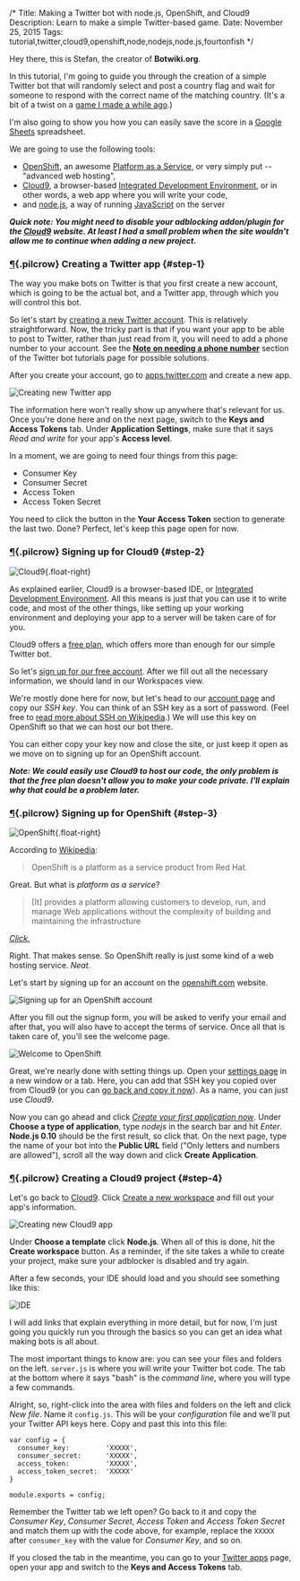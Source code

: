 /*
Title: Making a Twitter bot with node.js, OpenShift, and Cloud9
Description: Learn to make a simple Twitter-based game.
Date: November 25, 2015
Tags: tutorial,twitter,cloud9,openshift,node,nodejs,node.js,fourtonfish
*/

Hey there, this is Stefan, the creator of **Botwiki.org**.

In this tutorial, I'm going to guide you through the creation of a simple Twitter bot that will randomly select and post a country flag and wait for someone to respond with the correct name of the matching country. (It's a bit of a twist on a [game I made a while ago](http://blog.fourtonfish.com/post/75785207705/object-recognition-powered-games-demo-2).)

I'm also going to show you how you can easily save the score in a [Google Sheets](https://www.google.com/sheets/about/) spreadsheet.

We are going to use the following tools:

- [OpenShift](https://www.openshift.com/), an awesome [Platform as a Service](https://en.wikipedia.org/wiki/Platform_as_a_service), or very simply put -- "advanced web hosting",
- [Cloud9](https://c9.io/fourtonfish), a browser-based [Integrated Development Environment](https://en.wikipedia.org/wiki/Integrated_development_environment), or in other words, a web app where you will write your code,
- and [node.js](https://nodejs.org/), a way of running [JavaScript](https://en.wikipedia.org/wiki/JavaScript) on the server

***Quick note: You might need to disable your adblocking addon/plugin for the [Cloud9](https://c9.io/) website. At least I had a small problem when the site wouldn't allow me to continue when adding a new project.***

### [¶](#step-1){.pilcrow} Creating a Twitter app {#step-1}

The way you make bots on Twitter is that you first create a new account, which is going to be the actual bot, and a Twitter app, through which you will control this bot.

So let's start by [creating a new Twitter account](https://twitter.com/signup). This is relatively straightforward. Now, the tricky part is that if you want your app to be able to post to Twitter, rather than just read from it, you will need to add a phone number to your account. See the [**Note on needing a phone number**](/tutorials/twitterbots#note-phone-number) section of the Twitter bot tutorials page for possible solutions.

After you create your account, go to [apps.twitter.com](https://apps.twitter.com/) and create a new app. 

![Creating new Twitter app](/content/tutorials/images/making-what_capital/new-twitter-app.png)

The information here won't really show up anywhere that's relevant for us. Once you're done here and on the next page, switch to the **Keys and Access Tokens** tab. Under **Application Settings**, make sure that it says *Read and write* for your app's **Access level**.

In a moment, we are going to need four things from this page:

- Consumer Key
- Consumer Secret
- Access Token
- Access Token Secret

You need to click the button in the **Your Access Token** section to generate the last two. Done? Perfect, let's keep this page open for now.


### [¶](#step-2){.pilcrow} Signing up for Cloud9 {#step-2}

![Cloud9](/content/tutorials/images/making-what_capital/cloud9-logo.png){.float-right}


As explained earlier, Cloud9 is a browser-based IDE, or [Integrated Development Environment](https://en.wikipedia.org/wiki/Integrated_development_environment). All this means is just that you can use it to write code, and most of the other things, like setting up your working environment and deploying your app to a server will be taken care of for you.

Cloud9 offers a [free plan](https://c9.io/pricing/public), which offers more than enough for our simple Twitter bot.

So let's [sign up for our free account](https://c9.io/web/sign-up/free). After we fill out all the necessary information, we should land in our Workspaces view. 

We're mostly done here for now, but let's head to our [account page](https://c9.io/account/ssh) and copy our *SSH key*. You can think of an SSH key as a sort of password. (Feel free to [read more about SSH on Wikipedia](https://en.wikipedia.org/wiki/Secure_Shell).) We will use this key on OpenShift so that we can host our bot there.

You can either copy your key now and close the site, or just keep it open as we move on to signing up for an OpenShift account.

***Note: We could easily use Cloud9 to host our code, the only problem is that the free plan doesn't allow you to make your code private. I'll explain why that could be a problem later.***


### [¶](#step-3){.pilcrow} Signing up for OpenShift {#step-3}

![OpenShift](/content/tutorials/images/making-what_capital/openshift-logo.png){.float-right}


According to [Wikipedia](https://en.wikipedia.org/wiki/OpenShift):

> OpenShift is a platform as a service product from Red Hat.

Great. But what is *platform as a service*?


> [It] provides a platform allowing customers to develop, run, and manage Web applications without the complexity of building and maintaining the infrastructure

*[Click.](https://en.wikipedia.org/wiki/Platform_as_a_service)*

Right. That makes sense. So OpenShift really is just some kind of a web hosting service. *Neat.*

Let's start by signing up for an account on the [openshift.com](https://www.openshift.com/) website.


![Signing up for an OpenShift account](/content/tutorials/images/making-what_capital/openshift-signup.png)

After you fill out the signup form, you will be asked to verify your email and after that, you will also have to accept the terms of service. Once all that is taken care of, you'll see the welcome page.

![Welcome to OpenShift](/content/tutorials/images/making-what_capital/openshift-welcome.png)

Great, we're nearly done with setting things up. Open your [settings page](https://openshift.redhat.com/app/console/keys/new) in a new window or a tab. Here, you can add that SSH key you copied over from Cloud9 (or you can [go back and copy it now](https://c9.io/account/ssh)). As a name, you can just use *Cloud9*.


Now you can go ahead and click [*Create your first application now*](https://openshift.redhat.com/app/console/application_types). Under **Choose a type of application**, type *nodejs* in the search bar and hit *Enter*. **Node.js 0.10** should be the first result, so click that. On the next page, type the name of your bot into the **Public URL** field ("Only letters and numbers are allowed"), scroll all the way down and click **Create Application**.


### [¶](#step-4){.pilcrow} Creating a Cloud9 project {#step-4}

Let's go back to [Cloud9](https://c9.io/). Click [Create a new workspace](https://c9.io/new) and fill out your app's information.

![Creating new Cloud9 app](/content/tutorials/images/making-what_capital/new-cloud9-app.png)

Under **Choose a template** click **Node.js**. When all of this is done, hit the **Create workspace** button. As a reminder, if the site takes a while to create your project, make sure your adblocker is disabled and try again.

After a few seconds, your IDE should load and you should see something like this:

![IDE](/content/tutorials/images/making-what_capital/ide.png)

I will add links that explain everything in more detail, but for now, I'm just going you quickly run you through the basics so you can get an idea what making bots is all about.

The most important things to know are: you can see your files and folders on the left. `server.js` is where you will write your Twitter bot code. The tab at the bottom where it says "bash" is the *command line*, where you will type a few commands.

Alright, so, right-click into the area with files and folders on the left and click *New file*. Name it `config.js`. This will be your *configuration* file and we'll put your Twitter API keys here. Copy and past this into this file:

```
var config = {
  consumer_key:         'XXXXX',
  consumer_secret:      'XXXXX',
  access_token:         'XXXXX',
  access_token_secret:  'XXXXX'
}

module.exports = config;
``` 

Remember the Twitter tab we left open? Go back to it and copy the *Consumer Key*, *Consumer Secret*, *Access Token* and *Access Token Secret* and match them up with the code above, for example, replace the `XXXXX` after `consumer_key` with the value for *Consumer Key*, and so on.

If you closed the tab in the meantime, you can go to your [Twitter apps](https://apps.twitter.com/) page, open your app and switch to the **Keys and Access Tokens** tab.
